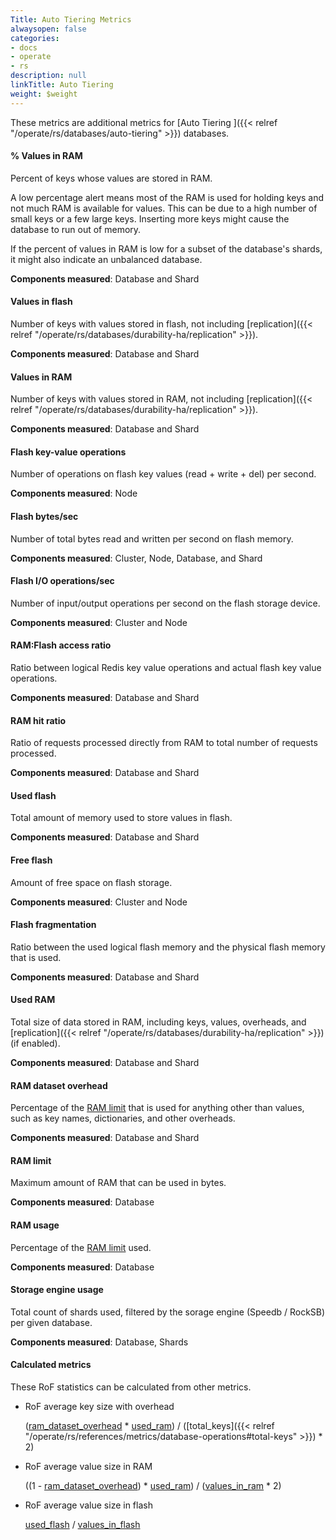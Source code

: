 ```yaml
---
Title: Auto Tiering Metrics
alwaysopen: false
categories:
- docs
- operate
- rs
description: null
linkTitle: Auto Tiering
weight: $weight
---
```


These metrics are additional metrics for [Auto Tiering ]({{< relref "/operate/rs/databases/auto-tiering" >}}) databases.

#### % Values in RAM

Percent of keys whose values are stored in RAM.

A low percentage alert means most of the RAM is used for holding keys and not much RAM is available for values. This can be due to a high number of small keys or a few large keys. Inserting more keys might cause the database to run out of memory.

If the percent of values in RAM is low for a subset of the database's shards, it might also indicate an unbalanced database.

**Components measured**: Database and Shard

#### Values in flash

Number of keys with values stored in flash, not including [replication]({{< relref "/operate/rs/databases/durability-ha/replication" >}}).

**Components measured**: Database and Shard

#### Values in RAM

Number of keys with values stored in RAM, not including [replication]({{< relref "/operate/rs/databases/durability-ha/replication" >}}).

**Components measured**: Database and Shard 

#### Flash key-value operations

Number of operations on flash key values (read + write + del) per second.

**Components measured**: Node

#### Flash bytes/sec

Number of total bytes read and written per second on flash memory.

**Components measured**: Cluster, Node, Database, and Shard

#### Flash I/O operations/sec

Number of input/output operations per second on the flash storage device.

**Components measured**: Cluster and Node

#### RAM:Flash access ratio

Ratio between logical Redis key value operations and actual flash key value operations.

**Components measured**: Database and Shard

#### RAM hit ratio

Ratio of requests processed directly from RAM to total number of requests processed.

**Components measured**: Database and Shard

#### Used flash

Total amount of memory used to store values in flash.

**Components measured**: Database and Shard

#### Free flash

Amount of free space on flash storage. 

**Components measured**: Cluster and Node

#### Flash fragmentation

Ratio between the used logical flash memory and the physical flash memory that is used.

**Components measured**: Database and Shard

#### Used RAM

Total size of data stored in RAM, including keys, values, overheads, and [replication]({{< relref "/operate/rs/databases/durability-ha/replication" >}}) (if enabled).

**Components measured**: Database and Shard

#### RAM dataset overhead

Percentage of the [RAM limit](#ram-limit) that is used for anything other than values, such as key names, dictionaries, and other overheads.

**Components measured**: Database and Shard

#### RAM limit

Maximum amount of RAM that can be used in bytes.

**Components measured**: Database

#### RAM usage

Percentage of the [RAM limit](#ram-limit) used.

**Components measured**: Database

#### Storage engine usage

Total count of shards used, filtered by the sorage engine (Speedb / RockSB) per given database.

**Components measured**: Database, Shards



#### Calculated metrics

These RoF statistics can be calculated from other metrics.

- RoF average key size with overhead

    ([ram_dataset_overhead](#ram-dataset-overhead) * [used_ram](#used-ram))
                    / ([total_keys]({{< relref "/operate/rs/references/metrics/database-operations#total-keys" >}}) * 2)

- RoF average value size in RAM

    ((1 - [ram_dataset_overhead](#ram-dataset-overhead)) * [used_ram](#used-ram)) / ([values_in_ram](#values-in-ram) * 2)

- RoF average value size in flash

    [used_flash](#used-flash) / [values_in_flash](#values-in-flash)    
